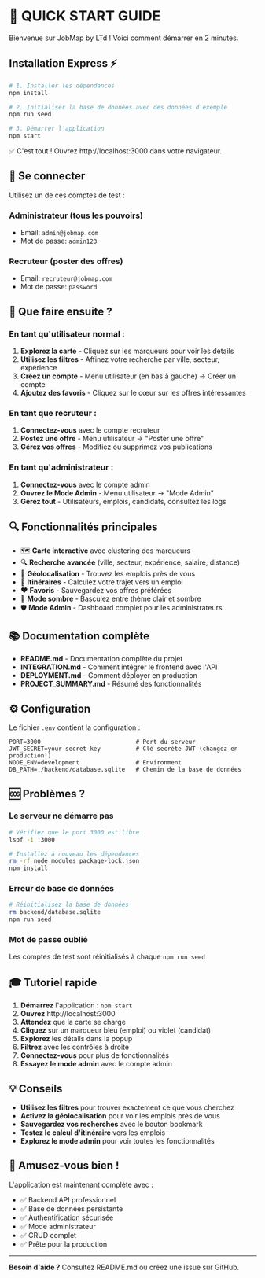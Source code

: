 # 🚀 QUICK START GUIDE

Bienvenue sur JobMap by LTd ! Voici comment démarrer en 2 minutes.

## Installation Express ⚡

```bash
# 1. Installer les dépendances
npm install

# 2. Initialiser la base de données avec des données d'exemple
npm run seed

# 3. Démarrer l'application
npm start
```

✅ C'est tout ! Ouvrez http://localhost:3000 dans votre navigateur.

## 👤 Se connecter

Utilisez un de ces comptes de test :

### Administrateur (tous les pouvoirs)
- Email: `admin@jobmap.com`
- Mot de passe: `admin123`

### Recruteur (poster des offres)
- Email: `recruteur@jobmap.com`
- Mot de passe: `password`

## 🎯 Que faire ensuite ?

### En tant qu'utilisateur normal :
1. **Explorez la carte** - Cliquez sur les marqueurs pour voir les détails
2. **Utilisez les filtres** - Affinez votre recherche par ville, secteur, expérience
3. **Créez un compte** - Menu utilisateur (en bas à gauche) → Créer un compte
4. **Ajoutez des favoris** - Cliquez sur le cœur sur les offres intéressantes

### En tant que recruteur :
1. **Connectez-vous** avec le compte recruteur
2. **Postez une offre** - Menu utilisateur → "Poster une offre"
3. **Gérez vos offres** - Modifiez ou supprimez vos publications

### En tant qu'administrateur :
1. **Connectez-vous** avec le compte admin
2. **Ouvrez le Mode Admin** - Menu utilisateur → "Mode Admin"
3. **Gérez tout** - Utilisateurs, emplois, candidats, consultez les logs

## 🔍 Fonctionnalités principales

- 🗺️ **Carte interactive** avec clustering des marqueurs
- 🔍 **Recherche avancée** (ville, secteur, expérience, salaire, distance)
- 📍 **Géolocalisation** - Trouvez les emplois près de vous
- 🚗 **Itinéraires** - Calculez votre trajet vers un emploi
- ❤️ **Favoris** - Sauvegardez vos offres préférées
- 🌙 **Mode sombre** - Basculez entre thème clair et sombre
- 🛡️ **Mode Admin** - Dashboard complet pour les administrateurs

## 📚 Documentation complète

- **README.md** - Documentation complète du projet
- **INTEGRATION.md** - Comment intégrer le frontend avec l'API
- **DEPLOYMENT.md** - Comment déployer en production
- **PROJECT_SUMMARY.md** - Résumé des fonctionnalités

## ⚙️ Configuration

Le fichier `.env` contient la configuration :

```env
PORT=3000                           # Port du serveur
JWT_SECRET=your-secret-key          # Clé secrète JWT (changez en production!)
NODE_ENV=development                # Environment
DB_PATH=./backend/database.sqlite   # Chemin de la base de données
```

## 🆘 Problèmes ?

### Le serveur ne démarre pas
```bash
# Vérifiez que le port 3000 est libre
lsof -i :3000

# Installez à nouveau les dépendances
rm -rf node_modules package-lock.json
npm install
```

### Erreur de base de données
```bash
# Réinitialisez la base de données
rm backend/database.sqlite
npm run seed
```

### Mot de passe oublié
Les comptes de test sont réinitialisés à chaque `npm run seed`

## 🎓 Tutoriel rapide

1. **Démarrez** l'application : `npm start`
2. **Ouvrez** http://localhost:3000
3. **Attendez** que la carte se charge
4. **Cliquez** sur un marqueur bleu (emploi) ou violet (candidat)
5. **Explorez** les détails dans la popup
6. **Filtrez** avec les contrôles à droite
7. **Connectez-vous** pour plus de fonctionnalités
8. **Essayez le mode admin** avec le compte admin

## 💡 Conseils

- **Utilisez les filtres** pour trouver exactement ce que vous cherchez
- **Activez la géolocalisation** pour voir les emplois près de vous
- **Sauvegardez vos recherches** avec le bouton bookmark
- **Testez le calcul d'itinéraire** vers les emplois
- **Explorez le mode admin** pour voir toutes les fonctionnalités

## 🎉 Amusez-vous bien !

L'application est maintenant complète avec :
- ✅ Backend API professionnel
- ✅ Base de données persistante
- ✅ Authentification sécurisée
- ✅ Mode administrateur
- ✅ CRUD complet
- ✅ Prête pour la production

---

**Besoin d'aide ?** Consultez README.md ou créez une issue sur GitHub.
